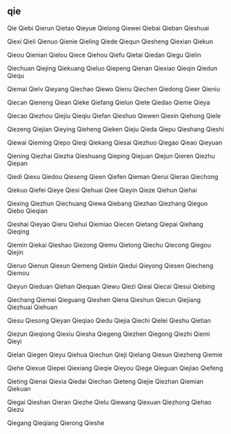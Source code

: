 qie
---

Qie Qiebi Qierun Qietao Qieyue Qielong Qiewei Qiebai Qieban Qieshuai

Qiexi Qieli Qienuo Qienie Qieling Qiede Qiequn Qiesheng Qiexian Qiekun

Qieou Qienian Qielou Qiece Qiehou Qiefu Qietai Qiedan Qiegu Qielin

Qiechuan Qiejing Qiekuang Qieluo Qiepeng Qienan Qiexiao Qieqin Qiedun Qiequ

Qiemai Qielv Qieyang Qiechao Qiewo Qienu Qiechen Qiedong Qieer Qieniu

Qiecan Qieneng Qiean Qieke Qiefang Qielun Qiete Qiedao Qieme Qieya

Qiecao Qiezhou Qiejiu Qieqiu Qiefan Qieshuo Qiewen Qiexin Qiehong Qiele

Qiezeng Qiejian Qieying Qieheng Qieken Qieju Qieda Qiepu Qieshang Qieshi

Qiewai Qieming Qiepo Qieqi Qiekang Qiesai Qiezhuo Qiegao Qieao Qieyuan

Qiening Qiezhai Qiezha Qieshuang Qieping Qiejuan Qiejun Qieren Qiezhu Qiepan

Qiedi Qiexu Qiedou Qieseng Qieen Qiefen Qieman Qierui Qierao Qiechong

Qiekuo Qiefei Qieye Qiesi Qiehuai Qiee Qieyin Qieze Qiehun Qiehai

Qiexing Qiezhun Qiechuang Qiewa Qiebang Qiezhao Qiezhang Qieguo Qiebo   Qieqian

Qieshai Qieyao Qieru Qiehui Qiemiao Qiecen Qietang Qiepai Qiehang Qieqing

Qiemin Qiekai Qieshao Qiezong Qiemu Qietong Qiechu Qiecong Qiegou Qiejin

Qieruo Qienun Qiexun Qiemeng Qiebin Qiedui Qieyong Qiesen Qiecheng Qiemou

Qieyun Qieduan Qiehan Qiequan Qiewu Qiezi Qieai Qiecai Qiesui Qiebing

Qiechang Qiemei Qieguang Qieshen Qiena Qieshun Qiecun Qiejiang Qiezhuai Qiehuan

Qiesu Qiesong Qieyan Qieqiao Qiedu Qiejia Qiechi Qielei Qieshu Qietian

Qiezun Qieqiong Qiexiu Qiesha Qiegeng Qiezhen Qiegong Qiezhi Qiemi Qieyi

Qielan Qiegen Qieyu Qiehua Qiechun Qieji Qielang Qiesun Qiezheng Qiemie

Qiehe Qiexue Qiepei Qiexiang Qieqie Qieyou Qiege Qieguan Qiejiao Qiefeng

Qieting Qienai Qiexia Qiedai Qiechan Qieteng Qiejie Qiezhan Qiemian Qiekuan

Qiegai Qieshan Qieran Qiezhe Qielu Qiewang Qiexuan Qiezhong Qiehao Qiezu

Qiegang Qieqiang Qierong Qieshe 